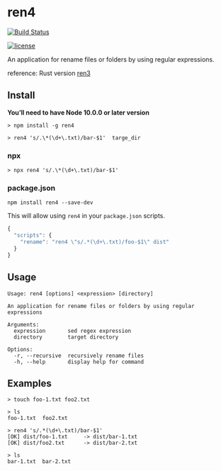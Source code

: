 # ren4

[![Build Status](https://img.shields.io/travis/22earth/ren4/main.svg?style=flat-square)](https://travis-ci.com/22earth/ren4.svg?branch=main)

[![license](https://img.shields.io/github/license/22earth/ren4.svg?style=flat-square)](https://github.com/22earth/ren4/blob/main/LICENSE)

An application for rename files or folders by using regular expressions.

reference: Rust version [ren3](https://github.com/Aloxaf/ren3)

## Install

**You’ll need to have Node 10.0.0 or later version**

```shell
> npm install -g ren4

> ren4 's/.\*(\d+\.txt)/bar-$1'  targe_dir
```

### npx

```shell
> npx ren4 's/.\*(\d+\.txt)/bar-$1'
```

### package.json

```shell
npm install ren4 --save-dev
```

This will allow using `ren4` in your `package.json` scripts.

```javascript
{
  "scripts": {
    "rename": "ren4 \"s/.*(\d+\.txt)/foo-$1\" dist"
  }
}
```

## Usage

```text
Usage: ren4 [options] <expression> [directory]

An application for rename files or folders by using regular expressions

Arguments:
  expression       sed regex expression
  directory        target directory

Options:
  -r, --recursive  recursively rename files
  -h, --help       display help for command
```

## Examples

```shell
> touch foo-1.txt foo2.txt

> ls
foo-1.txt  foo2.txt

> ren4 's/.*(\d+\.txt)/bar-$1'
[OK] dist/foo-1.txt     -> dist/bar-1.txt
[OK] dist/foo2.txt      -> dist/bar-2.txt

> ls
bar-1.txt  bar-2.txt
```
